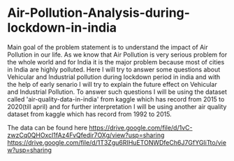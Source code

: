# Air-Pollution-Analysis-during-lockdown-in-india
Main goal of the problem statement is to understand the impact of Air Pollution in our life. As we know that Air Pollution is very serious problem for the whole world and for India it is the major problem because most of cities in India are highly polluted. Here I will try to answer some questions about Vehicular and Industrial pollution during lockdown period in india and with the help of early senario I will try to explain the future effect on Vehicular and Industrial Pollution. To answer such questions I will be using the dataset called 'air-quality-data-in-india' from kaggle which has record from 2015 to 2020(till april) and for further interpretation I will be using another air quality dataset from kaggle which has record from 1992 to 2015.



The data can be found here https://drive.google.com/file/d/1vC-zwzCq0QHOxcl1fAz4FvQfedir7OXg/view?usp=sharing
https://drive.google.com/file/d/1T3Zgu6RIHuETONWDfeCh6J7GfYGIiTto/view?usp=sharing
